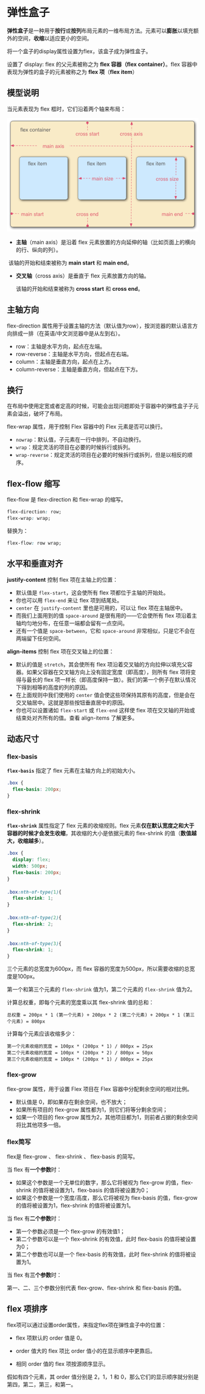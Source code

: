 # 弹性盒子

**弹性盒子**是一种用于**按行**或**按列**布局元素的一维布局方法。元素可以**膨胀**以填充额外的空间，**收缩**以适应更小的空间。



将一个盒子的display属性设置为flex，该盒子成为弹性盒子。

设置了 display: flex 的父元素被称之为 **flex 容器（flex container）**。flex 容器中表现为弹性的盒子的元素被称之为 **flex 项**（**flex item**）



## 模型说明

当元素表现为 flex 框时，它们沿着两个轴来布局：

![模型轴](images/弹性盒子.assets/flex_terms.png)

- **主轴**（main axis）是沿着 flex 元素放置的方向延伸的轴（比如页面上的横向的行、纵向的列）。

​	该轴的开始和结束被称为 **main start** 和 **main end**。

- **交叉轴**（cross axis）是垂直于 flex 元素放置方向的轴。

    该轴的开始和结束被称为 **cross start** 和 **cross end**。



## 主轴方向

 flex-direction 属性用于设置主轴的方法（默认值为row），按浏览器的默认语言方向排成一排（在英语/中文浏览器中是从左到右）。

- row：主轴是水平方向，起点在左端。
- row-reverse：主轴是水平方向，但起点在右端。
- column：主轴是垂直方向，起点在上方。
- column-reverse：主轴是垂直方向，但起点在下方。



## 换行

在布局中使用定宽或者定高的时候，可能会出现问题即处于容器中的弹性盒子子元素会溢出，破坏了布局。

flex-wrap 属性，用于控制 Flex 容器中的 Flex 元素是否可以换行。

- `nowrap`：默认值，子元素在一行中排列，不自动换行。
- `wrap`：规定灵活的项目在必要的时候拆行或拆列。
- `wrap-reverse`：规定灵活的项目在必要的时候拆行或拆列，但是以相反的顺序。



## flex-flow 缩写

flex-flow 是 flex-direction 和 flex-wrap 的缩写。

```css
flex-direction: row;
flex-wrap: wrap;
```

 替换为：

```css
flex-flow: row wrap;
```



## 水平和垂直对齐

**justify-content** 控制 flex 项在主轴上的位置：

- 默认值是 `flex-start`，这会使所有 flex 项都位于主轴的开始处。
- 你也可以用 `flex-end` 来让 flex 项到结尾处。
- `center` 在 `justify-content` 里也是可用的，可以让 flex 项在主轴居中。
- 而我们上面用到的值 `space-around` 是很有用的——它会使所有 flex 项沿着主轴均匀地分布，在任意一端都会留有一点空间。
- 还有一个值是 `space-between`，它和 `space-around` 非常相似，只是它不会在两端留下任何空间。



**align-items** 控制 flex 项在交叉轴上的位置：

- 默认的值是 `stretch`，其会使所有 flex 项沿着交叉轴的方向拉伸以填充父容器。如果父容器在交叉轴方向上没有固定宽度（即高度），则所有 flex 项将变得与最长的 flex 项一样长（即高度保持一致）。我们的第一个例子在默认情况下得到相等的高度的列的原因。
- 在上面规则中我们使用的 `center` 值会使这些项保持其原有的高度，但是会在交叉轴居中。这就是那些按钮垂直居中的原因。
- 你也可以设置诸如 `flex-start` 或 `flex-end` 这样使 flex 项在交叉轴的开始或结束处对齐所有的值。查看 align-items 了解更多。



## 动态尺寸

### flex-basis

 **`flex-basis`** 指定了 flex 元素在主轴方向上的初始大小。

```css
.box {
  flex-basis: 200px;
}
```



### flex-shrink

**`flex-shrink`** 属性指定了 flex 元素的收缩规则。flex 元素**仅在默认宽度之和大于容器的时候才会发生收缩**，其收缩的大小是依据元素的 flex-shrink 的值（**数值越大，收缩越多**）。

```css
.box {
  display: flex;
  width: 500px;
  flex-basis: 200px;
}

.box:nth-of-type(1){
  flex-shrink: 1;
}

.box:nth-of-type(2){
  flex-shrink: 2;
}

.box:nth-of-type(3){
  flex-shrink: 1;
}
```

三个元素的总宽度为600px，而 flex 容器的宽度为500px，所以需要收缩的总宽度是100px。

第一个和第三个元素的 `flex-shrink` 值为1，第二个元素的 `flex-shrink` 值为2。

计算总权重，即每个元素的宽度乘以其 flex-shrink 值的总和：

```
总权重 = 200px * 1 (第一个元素) + 200px * 2 (第二个元素) + 200px * 1 (第三个元素) = 800px
```

计算每个元素应该收缩多少：

```
第一个元素收缩的宽度 = 100px * (200px * 1) / 800px = 25px
第二个元素收缩的宽度 = 100px * (200px * 2) / 800px = 50px
第三个元素收缩的宽度 = 100px * (200px * 1) / 800px = 25px
```



### flex-grow

flex-grow 属性，用于设置 Flex 项目在 Flex 容器中分配剩余空间的相对比例。

- 默认值是 0，即如果存在剩余空间，也不放大；
- 如果所有项目的 flex-grow 属性都为1，则它们将等分剩余空间；
- 如果一个项目的 flex-grow 属性为2，其他项目都为1，则前者占据的剩余空间将比其他项多一倍。



### flex简写

flex是 flex-grow 、 flex-shrink 、 flex-basis 的简写。

当 flex 有**一个参数**时：

- 如果这个参数是一个无单位的数字，那么它将被视为 flex-grow 的值，flex-shrink 的值将被设置为1，flex-basis 的值将被设置为0；
- 如果这个参数是一个宽度/高度，那么它将被视为 flex-basis 的值，flex-grow 的值将被设置为1，flex-shrink 的值将被设置为1。



当 flex 有**二个参数**时：

- 第一个参数必须是一个 flex-grow 的有效值1；
- 第二个参数可以是一个 flex-shrink 的有效值，此时 flex-basis 的值将被设置为0；
- 第二个参数也可以是一个 flex-basis 的有效值，此时 flex-shrink 的值将被设置为1。



当 flex 有**三个参数**时：

第一、二、三个参数分别代表 flex-grow、flex-shrink 和 flex-basis 的值。



## flex 项排序

flex项可以通过设置order属性，来指定flex项在弹性盒子中的位置：

- flex 项默认的 order 值是 0。
- order 值大的 flex 项比 order 值小的在显示顺序中更靠后。

- 相同 order 值的 flex 项按源顺序显示。

假如有四个元素，其 order 值分别是 2，1，1 和 0，那么它们的显示顺序就分别是第四，第二，第三，和第一。
